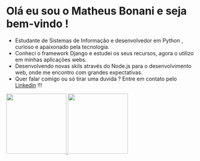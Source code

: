 #  Olá eu sou o Matheus Bonani e seja bem-vindo !

- Estudante de Sistemas de Informação e desenvolvedor em Python , curioso e apaixonado pela tecnologia.<br>
- Conheci o framework Django e estudei os seus recursos, agora o utilizo em minhas aplicações webs.<br>
- Desenvolvendo novas skils através do Node.js para o desenvolvimento web, onde me encontro com grandes expectativas.<br>
- Quer falar comigo ou só tirar uma duvida ? Entre em contato pelo <a href="https://www.linkedin.com/in/matheus-bonani">Linkedin</a> !!!

 
 <div style="display: "flex" ">
  <a href="https://github.com/victorsouza19">
  <img height="160em" src="https://github-readme-stats.vercel.app/api?username=matbonani&show_icons=true&theme=onedark"/>
  <img height="160em" src="https://github-readme-stats.vercel.app/api/top-langs/?username=matbonani&layout=compact&theme=onedark&hide=procfile"/>
</div>

                                                                                                                                 
 
              

